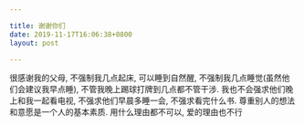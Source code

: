 ```yaml
---

title: 谢谢你们
date: 2019-11-17T16:06:38+0800
layout: post

---
```


很感谢我的父母, 不强制我几点起床, 可以睡到自然醒, 不强制我几点睡觉(虽然他们会建议我早点睡), 不管我晚上踢球打牌到几点都不管干涉. 我也不会强求他们晚上和我一起看电视, 不强求他们早晨多睡一会, 不强求看完什么书. 尊重别人的想法和意愿是一个人的基本素质. 用什么理由都不可以, 爱的理由也不行
